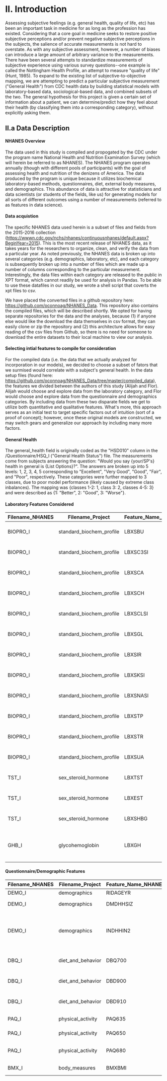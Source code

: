 # II. Introduction

Assessing subjective feelings (e.g. general health, quality of life, etc) has been an important task in medicine for as long as the profession has existed.  Considering that a core goal in medicine seeks to restore positive subjective perceptions and/or prevent negative subjective perceptions in the subjects, the salience of accurate measurements is not hard to overstate.  As with any subjective assessment, however, a number of biases can introduce a large amount of arbitrary variance to the measurements.  There have been several attempts to standardize measurements of subjective experience using various survey questions--one example is called the Nottingham Health Profile, an attempt to measure "quality of life" (Hunt, 1985).  To expand to the existing list of subjective-to-objective mapping, we are attempting to predict a particular subjective measurement ("General Health") from CDC health data by building statistical models with laboratory-based data, sociological-based data, and combined subsets of the two.  The general hypothesis for this project is given a certain set of information about a patient, we can determine/predict how they feel about their health (by classifying them into a corresponding category), without explicitly asking them.

## II.a Data Description

#### NHANES Overview
The data used in this study is compiled and propogated by the CDC under the program name National Health and Nutrition Examination Survey (which will herein be referred to as NHANES).  The NHANES program operates annually (though with different pools of participants) with the goal of assessing health and nutrition of the denizens of America.  The data produced by the program is unique because it utilizes biochemical laboratory-based methods, questionnaires, diet, external body measures, and demographics.  This abundance of data is attractive for statisticians and data scientists (or students of the fields, like us) for generating models for all sorts of different outcomes using a number of measurements (referred to as features in data science).

#### Data acquistion
The specific NHANES data used herein is a subset of files and fields from the 2015-2016 collection (https://wwwn.cdc.gov/nchs/nhanes/continuousnhanes/default.aspx?BeginYear=2015).  This is the most recent release of NHANES data, as it takes years for the researchers to organize, clean, and verify the data from a particular year.
As noted previously, the NHANES data is broken up into several categories (e.g. demographics, laboratory, etc), and each category is subsequently broken up into a number of files which are made up a number of columns corresponding to the particular measurement.  Interestingly, the data files within each category are released to the public in XPT format, which cannot readily be used for analysis in Pandas.  To be able to use these datafiles in our study, we wrote a shell script that coverts the xpt files to csv.  

We have placed the converted files in a github repository here: https://github.com/oconnoag/NHANES_Data.  This repository also contains the compiled files, which will be described shortly.  We opted for having separate repositories for the data and the analyses, because (1) if anyone else would like the download the data themselves in csv format, they can easily clone or zip the repository and (2) this architecture allows for easy reading of the csv files from Github, so there is no need for someone to download the entire datasets to their local machine to view our analysis.  

#### Selecting intial features to compile for consideration
For the compiled data (i.e. the data that we actually analyzed for incorporation in our models), we decided to choose a subset of fators that we surmised would correlate with a subject's general health.  In the data setup files (found here:  https://github.com/oconnoag/NHANES_Data/tree/master/compiled_data), the features we divided between the authors of this study (Alijah and Flor).  Alijah would choose and explore data from the laboratory category, and Flor would choose and explore data from the questionnaire and demographics categories.  By including data from these two disparate fields we get to utilize both quantitative and qualitative features.  What's more, this approach serves as an initial test to target specific factors out of intuition (sort of a proof of concept); however, once these original models are constructed, we may switch gears and generalize our approach by including many more factors.

#### General Health
The general_health field is originally coded as the "HSD010" column in the /Questionnaire/HSQ_I ("General Health Status") file.  The measurements come from subjects answering the question:  "Would you say {your/SP's} health in general is {List Options}?".  The answers are broken up into 5 levels: 1, 2, 3, 4, 5 corresponding to "Excellent", "Very Good", "Good", "Fair", and "Poor", respectively.  These categories were further mapped to 3 classes, due to poor model performance (likely caused by extreme class inbalances).  The mapping was {classes 1-2: 1, class 3: 2, classes 4-5: 3} and were described as {1: "Better", 2: "Good", 3: "Worse"}.

#### Laboratory Features Considered
| Filename_NHANES | Filename_Project | Feature_Name_NHANES | Feature_Name_Project | Description |
|------|------|------|------|------|
|   BIOPRO_I  | standard_biochem_profile | LBXSBU | Blood Urea Nitrogen  | Measured from blood in mg/dL |
|   BIOPRO_I  | standard_biochem_profile | LBXSC3SI | Bicarbonate  | Measured from serum in mmol/L |
|   BIOPRO_I  | standard_biochem_profile | LBXSCA | Total Calcium | Measured from serum in mg/dL
|   BIOPRO_I  | standard_biochem_profile | LBXSCH | Cholesterol | Measured from serum in mg/dL
|   BIOPRO_I  | standard_biochem_profile | LBXSCLSI | Chloride | Measured from serum in mmol/L
|   BIOPRO_I  | standard_biochem_profile | LBXSGL | Glucose | Measured from serum in mg/dL
|   BIOPRO_I  | standard_biochem_profile | LBXSIR | Iron | Measured from serum in ug/dL
|   BIOPRO_I  | standard_biochem_profile  | LBXSKSI | Potassium | Measured from serum in mmol/L
|   BIOPRO_I  | standard_biochem_profile  | LBXSNASI | Sodium | Measured from serum in mmol/L
|   BIOPRO_I  | standard_biochem_profile  | LBXSTP | Total Protein | Measured from serum in g/dL
|   BIOPRO_I  | standard_biochem_profile  | LBXSTR | Triglycerides | Measured from serum in mg/dL
|   BIOPRO_I  | standard_biochem_profile  | LBXSUA | Uric acid | Measured from serum in mg/dL
|   TST_I  | sex_steroid_hormone | 	LBXTST | Testosterone | Measured from serum in ng/dL
|   TST_I  | sex_steroid_hormone | 	LBXEST | Estradiol | Measured from serum in pg/dL
|   TST_I  | sex_steroid_hormone | LBXSHBG | Sex Hormone Binding Globulin (SHBG) | Measured from serum in nmol/L
|   GHB_I  | glycohemoglobin | LBXGH | glycohemoglobin | Measured from serum as a percentage (%)


#### Questionnaire/Demographic Features

| Filename_NHANES | Filename_Project | Feature_Name_NHANES | Feature_Name_Project | Description |
|------|------|------|------|------|
|   DEMO_I  | demographics | RIDAGEYR | Age  | Age in years |
|   DEMO_I  | demographics | DMDHHSIZ | People in Household  | Values range 1-7 |
|   DEMO_I  | demographics | INDHHIN2 | Annual household income | Values range 1-15, representing incomes 0 to $100,000+
|   DBQ_I  | diet_and_behavior | DBQ700 | Healthy Diet | Values range from 1-5
|   DBQ_I  | diet_and_behavior | DBD900 | Number of fast food meals past 7 days | Values range from 0 to 21+
|   DBQ_I  | diet_and_behavior | DBD910 | Number of frozen meals past 30 days | Values range from 0 to 90+
|   PAQ_I  | physical_activity | PAQ635 | Walk or bike | Answers are Y/N
|   PAQ_I  | physical_activity  | PAQ650 | Vigorous recreational activities per week | Answers are Y/N
|   PAQ_I  | physical_activity  | PAQ680 | Minutes of sedentary activity per day | Values range from 0 to 1380
|   BMX_I  | body_measures  | BMXBMI | Body Mass Index | Measured in kg/m**2
